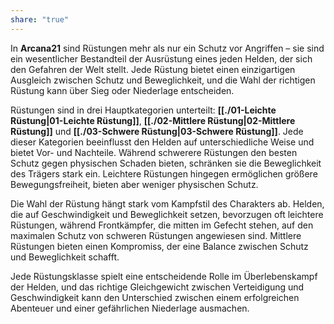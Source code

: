 ```yaml
---
share: "true"
---
```

In **Arcana21** sind Rüstungen mehr als nur ein Schutz vor Angriffen – sie sind ein wesentlicher Bestandteil der Ausrüstung eines jeden Helden, der sich den Gefahren der Welt stellt. Jede Rüstung bietet einen einzigartigen Ausgleich zwischen Schutz und Beweglichkeit, und die Wahl der richtigen Rüstung kann über Sieg oder Niederlage entscheiden.  
  
Rüstungen sind in drei Hauptkategorien unterteilt: **[[./01-Leichte Rüstung|01-Leichte Rüstung]]**, **[[./02-Mittlere Rüstung|02-Mittlere Rüstung]]** und **[[./03-Schwere Rüstung|03-Schwere Rüstung]]**. Jede dieser Kategorien beeinflusst den Helden auf unterschiedliche Weise und bietet Vor- und Nachteile. Während schwerere Rüstungen den besten Schutz gegen physischen Schaden bieten, schränken sie die Beweglichkeit des Trägers stark ein. Leichtere Rüstungen hingegen ermöglichen größere Bewegungsfreiheit, bieten aber weniger physischen Schutz.  
  
Die Wahl der Rüstung hängt stark vom Kampfstil des Charakters ab. Helden, die auf Geschwindigkeit und Beweglichkeit setzen, bevorzugen oft leichtere Rüstungen, während Frontkämpfer, die mitten im Gefecht stehen, auf den maximalen Schutz von schweren Rüstungen angewiesen sind. Mittlere Rüstungen bieten einen Kompromiss, der eine Balance zwischen Schutz und Beweglichkeit schafft.  
  
Jede Rüstungsklasse spielt eine entscheidende Rolle im Überlebenskampf der Helden, und das richtige Gleichgewicht zwischen Verteidigung und Geschwindigkeit kann den Unterschied zwischen einem erfolgreichen Abenteuer und einer gefährlichen Niederlage ausmachen.